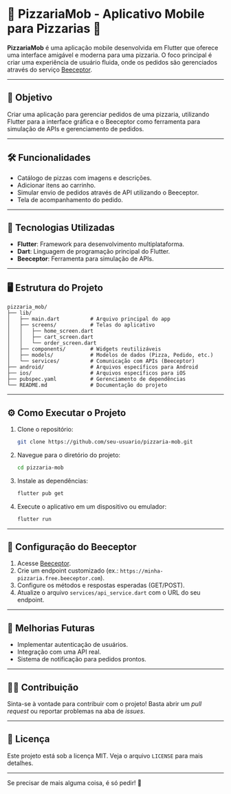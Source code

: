 
# 📱 PizzariaMob - Aplicativo Mobile para Pizzarias 🍕

**PizzariaMob** é uma aplicação mobile desenvolvida em Flutter que oferece uma interface amigável e moderna para uma pizzaria. O foco principal é criar uma experiência de usuário fluida, onde os pedidos são gerenciados através do serviço [Beeceptor](https://beeceptor.com/).  

---

## 🎯 **Objetivo**
Criar uma aplicação para gerenciar pedidos de uma pizzaria, utilizando Flutter para a interface gráfica e o Beeceptor como ferramenta para simulação de APIs e gerenciamento de pedidos.

---

## 🛠️ **Funcionalidades**
- Catálogo de pizzas com imagens e descrições.
- Adicionar itens ao carrinho.
- Simular envio de pedidos através de API utilizando o Beeceptor.
- Tela de acompanhamento do pedido.

---

## 🚀 **Tecnologias Utilizadas**
- **Flutter**: Framework para desenvolvimento multiplataforma.
- **Dart**: Linguagem de programação principal do Flutter.
- **Beeceptor**: Ferramenta para simulação de APIs.

---

## 🖥️ **Estrutura do Projeto**
```
pizzaria_mob/
├── lib/
│   ├── main.dart          # Arquivo principal do app
│   ├── screens/           # Telas do aplicativo
│   │   ├── home_screen.dart
│   │   ├── cart_screen.dart
│   │   └── order_screen.dart
│   ├── components/        # Widgets reutilizáveis
│   ├── models/            # Modelos de dados (Pizza, Pedido, etc.)
│   └── services/          # Comunicação com APIs (Beeceptor)
├── android/               # Arquivos específicos para Android
├── ios/                   # Arquivos específicos para iOS
├── pubspec.yaml           # Gerenciamento de dependências
└── README.md              # Documentação do projeto
```

---

## ⚙️ **Como Executar o Projeto**
1. Clone o repositório:
   ```bash
   git clone https://github.com/seu-usuario/pizzaria-mob.git
   ```
2. Navegue para o diretório do projeto:
   ```bash
   cd pizzaria-mob
   ```
3. Instale as dependências:
   ```bash
   flutter pub get
   ```
4. Execute o aplicativo em um dispositivo ou emulador:
   ```bash
   flutter run
   ```

---

## 🔗 **Configuração do Beeceptor**
1. Acesse [Beeceptor](https://beeceptor.com/).
2. Crie um endpoint customizado (ex.: `https://minha-pizzaria.free.beeceptor.com`).
3. Configure os métodos e respostas esperadas (GET/POST).
4. Atualize o arquivo `services/api_service.dart` com o URL do seu endpoint.

---

## 📌 **Melhorias Futuras**
- Implementar autenticação de usuários.
- Integração com uma API real.
- Sistema de notificação para pedidos prontos.

---

## 🧑‍💻 **Contribuição**
Sinta-se à vontade para contribuir com o projeto! Basta abrir um _pull request_ ou reportar problemas na aba de _issues_.

---

## 📄 **Licença**
Este projeto está sob a licença MIT. Veja o arquivo `LICENSE` para mais detalhes.

---

Se precisar de mais alguma coisa, é só pedir! 🚀